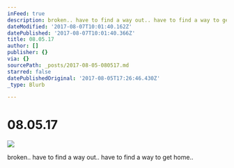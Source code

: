 ```yaml
---
inFeed: true
description: broken.. have to find a way out.. have to find a way to get home..
dateModified: '2017-08-07T10:01:40.162Z'
datePublished: '2017-08-07T10:01:40.366Z'
title: 08.05.17
author: []
publisher: {}
via: {}
sourcePath: _posts/2017-08-05-080517.md
starred: false
datePublishedOriginal: '2017-08-05T17:26:46.430Z'
_type: Blurb

---
```

# 08.05.17
![](https://the-grid-user-content.s3-us-west-2.amazonaws.com/9220b7f6-5c65-46d9-a431-4c50e2d7d363.jpg)

broken.. have to find a way out.. have to find a way to get home..